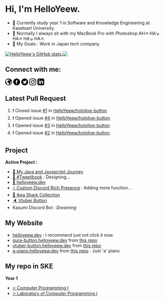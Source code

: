 <!--
### Hi there 👋
-->

<!-- ![HelloYeew's github stats](https://github-readme-stats.vercel.app/api?username=helloyeew&show_icons=true&theme=tokyonight)
![Top Langs](https://github-readme-stats.vercel.app/api/top-langs/?username=helloyeew&theme=tokyonight&layout=compact) -->

# Hi, I'm HelloYeew.
- 🌱 Currently study year 1 in Software and Knowledge Engineering at Kasetsart University.
- 🚙 Normally I always sit with my MacBook Pro with Photoshop AH↗️ HA↘️ HA↗️ HA↘️ HA↗️.
- 🎯 My Goals : Work in Japan tech company

<a href="https://github.com/anuraghazra/github-readme-stats">
  <img align="center" src="https://github-readme-stats.vercel.app/api?username=helloyeew&show_icons=true&theme=tokyonight" alt="HelloYeew's GitHub stats" />
</a>
<a href="https://github.com/anuraghazra/github-readme-stats">
  <!-- Change the `github-readme-stats.anuraghazra1.vercel.app` to `github-readme-stats.vercel.app`  -->
  <img align="center" src="https://github-readme-stats.vercel.app/api/top-langs/?username=helloyeew&theme=tokyonight&layout=compact" />
</a>

## Connect with me:

<a href="https://helloyeew.dev"><img src="globe.svg" alt="Website" width="22" height="22" style="vertical-align:middle"></a>
<a href="https://www.facebook.com/HelloYeew/"><img src="facebook.svg" alt="Facebook profiles" width="22" height="22" style="vertical-align:middle"></a>
<a href="https://twitter.com/nonggummud"><img src="twitter.svg" alt="Twitter profiles" width="22" height="22" style="vertical-align:middle"></a>
<a href="https://www.instagram.com/ttim.gummud/"><img src="instagram.svg" alt="Instagram profiles" width="22" height="22" style="vertical-align:middle"></a>
<a href="https://www.linkedin.com/in/phawit-pornwattanakul-a0137a1b4/"><img src="linkedin.svg" alt="Linkedin profiles" width="22" height="22" style="vertical-align:middle"></a>


## Latest Pull Request
<!--START_SECTION:activity-->
1. ❗️ Closed issue [#1](https://github.com/HelloYeew/hololive-button/issues/1) in [HelloYeew/hololive-button](https://github.com/HelloYeew/hololive-button)
2. ❗️ Opened issue [#4](https://github.com/HelloYeew/hololive-button/issues/4) in [HelloYeew/hololive-button](https://github.com/HelloYeew/hololive-button)
3. ❗️ Opened issue [#3](https://github.com/HelloYeew/hololive-button/issues/3) in [HelloYeew/hololive-button](https://github.com/HelloYeew/hololive-button)
4. ❗️ Opened issue [#2](https://github.com/HelloYeew/hololive-button/issues/2) in [HelloYeew/hololive-button](https://github.com/HelloYeew/hololive-button)
<!--END_SECTION:activity-->
## Project
**Active Project :**

- [🔰 My Java and Javascript Journey](https://github.com/HelloYeew/my-java-and-javascript-journey)
- [📘 #Tweetbook](https://github.com/HelloYeew/tweetbook) : Designing...
- [📝 helloyeew.dev](https://github.com/HelloYeew/helloyeew.dev)
- [⚡️ Custom Discord Rich Presence](https://github.com/HelloYeew/my-custom-discord-rich-presence) : Adding more function...
- [🦈 Ikea Shark Collection](https://github.com/HelloYeew/ikea-shark-collection)
- [🔈 Vtuber Button](https://github.com/HelloYeew/vtuber-button)
- Kasumi Discord Bot : *Dreaming*

## My Website

- [helloyeew.dev](https://helloyeew.dev) : I recommend just not click it now.
- [gura-button.helloyeew.dev](https://gura-button.helloyeew.dev) from [this repo](https://github.com/HelloYeew/gura-button)
- [vtuber-button.helloyeew.dev](https://vtuber-button.helloyeew.dev) from [this repo](https://github.com/HelloYeew/vtuber-button)
- [a-piano.helloyeew.dev](https://a-piano.helloyeew.dev) from [this repo](https://github.com/HelloYeew/a-piano) : Just 'a' piano
  
## My repo in SKE

**Year 1**
- [🔥 Computer Programming I](https://github.com/HelloYeew/helloyeew-computer-programming-i)
- [🔥 Laboratory of Computer Programming I](https://github.com/HelloYeew/helloyeew-lab-computer-programming-i)

<!--
**HelloYeew/HelloYeew** is a ✨ _special_ ✨ repository because its `README.md` (this file) appears on your GitHub profile.

Here are some ideas to get you started:

- 🔭 I’m currently working on ...
- 🌱 I’m currently learning ...
- 👯 I’m looking to collaborate on ...
- 🤔 I’m looking for help with ...
- 💬 Ask me about ...
- 📫 How to reach me: ...
- 😄 Pronouns: ...
- ⚡ Fun fact: ...
-->
